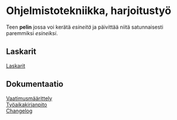 # Ohjelmistotekniikka, harjoitustyö

Teen **pelin** jossa voi kerätä *esineitä* ja päivittää niitä satunnaisesti paremmiksi *esineiksi*.  

## Laskarit

[Laskarit](https://github.com/Joni23452/ot-harjoitustyo/tree/main/laskarit)

## Dokumentaatio

[Vaatimusmäärittely](https://github.com/Joni23452/ot-harjoitustyo/blob/main/dokumentaatio/vaatimusmaarittely.md)  
[Työaikakirjanpito](https://github.com/Joni23452/ot-harjoitustyo/blob/main/dokumentaatio/tyoaikakirjanpito.md)  
[Changelog](https://github.com/Joni23452/ot-harjoitustyo/blob/main/dokumentaatio/changelog.md) 